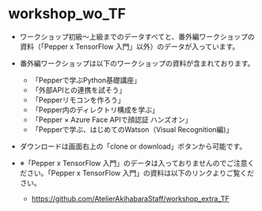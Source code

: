 # workshop_wo_TF
- ワークショップ初級〜上級までのデータすべてと、番外編ワークショップの資料（「Pepper x TensorFlow 入門」以外）のデータが入っています。

- 番外編ワークショップは以下のワークショップの資料が含まれております。
  - 「Pepperで学ぶPython基礎講座」
  - 「外部APIとの連携を試そう」
  - 「Pepperリモコンを作ろう」
  - 「Pepper内のディレクトリ構成を学ぶ」
  - 「Pepper × Azure Face APIで顔認証 ハンズオン」
  - 「Pepperで学ぶ、はじめてのWatson（Visual Recognition編)」
  
- ダウンロードは画面右上の「clone or download」ボタンから可能です。

- ※「Pepper x TensorFlow 入門」のデータは入っておりませんのでご注意ください。「Pepper x TensorFlow 入門」の資料は以下のリンクよりご覧ください。
  - https://github.com/AtelierAkihabaraStaff/workshop_extra_TF

